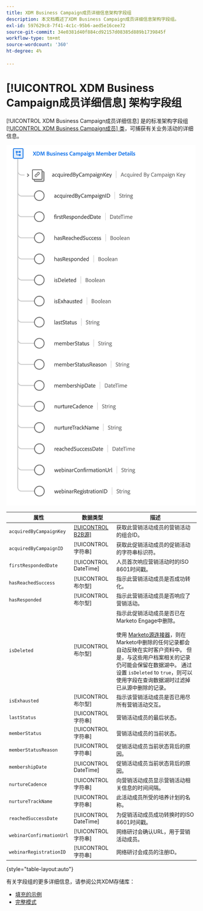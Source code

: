 ```yaml
---
title: XDM Business Campaign成员详细信息架构字段组
description: 本文档概述了XDM Business Campaign成员详细信息架构字段组。
exl-id: 597629c8-7f41-4c1c-95b6-aed5e16cee72
source-git-commit: 34e0381d40f884cd92157d08385d889b1739845f
workflow-type: tm+mt
source-wordcount: '360'
ht-degree: 4%

---
```


# [!UICONTROL XDM Business Campaign成员详细信息] 架构字段组

[!UICONTROL XDM Business Campaign成员详细信息] 是的标准架构字段组 [[!UICONTROL XDM Business Campaign成员] 类](../../classes/b2b/business-campaign-members.md)，可捕获有关业务活动的详细信息。

![XDM Business Campaign“成员详细信息”字段组在UI中显示的结构](../../images/field-groups/b2b/business-campaign-member-details.png)

| 属性 | 数据类型 | 描述 |
| --- | --- | --- |
| `acquiredByCampaignKey` | [[!UICONTROL B2B源]](../../data-types/b2b-source.md) | 获取此营销活动成员的营销活动的组合ID。 |
| `acquiredByCampaignID` | [!UICONTROL 字符串] | 获取此促销活动成员的促销活动的字符串标识符。 |
| `firstRespondedDate` | [!UICONTROL DateTime] | 人员首次响应营销活动时的ISO 8601时间戳。 |
| `hasReachedSuccess` | [!UICONTROL 布尔型] | 指示此营销活动成员是否成功转化。 |
| `hasResponded` | [!UICONTROL 布尔型] | 指示此营销活动成员是否响应了营销活动。 |
| `isDeleted` | [!UICONTROL 布尔型] | 指示此促销活动成员是否已在Marketo Engage中删除。<br><br>使用 [Marketo源连接器](../../../sources/connectors/adobe-applications/marketo/marketo.md)，则在Marketo中删除的任何记录都会自动反映在实时客户资料中。 但是，与这些用户档案相关的记录仍可能会保留在数据湖中。 通过设置 `isDeleted` to `true`，则可以使用字段在查询数据湖时过滤掉已从源中删除的记录。 |
| `isExhausted` | [!UICONTROL 布尔型] | 指示该营销活动成员是否已用尽所有营销活动交互。 |
| `lastStatus` | [!UICONTROL 字符串] | 营销活动成员的最后状态。 |
| `memberStatus` | [!UICONTROL 字符串] | 营销活动成员的当前状态。 |
| `memberStatusReason` | [!UICONTROL 字符串] | 促销活动成员当前状态背后的原因。 |
| `membershipDate` | [!UICONTROL DateTime] | 促销活动成员当前状态背后的原因。 |
| `nurtureCadence` | [!UICONTROL 字符串] | 向营销活动成员显示营销活动相关信息的时间间隔。 |
| `nurtureTrackName` | [!UICONTROL 字符串] | 此活动成员所受的培养计划的名称。 |
| `reachedSuccessDate` | [!UICONTROL DateTime] | 为促销活动成员成功转换时的ISO 8601时间戳。 |
| `webinarConfirmationUrl` | [!UICONTROL 字符串] | 网络研讨会确认URL，用于营销活动成员。 |
| `webinarRegistrationID` | [!UICONTROL 字符串] | 网络研讨会成员的注册ID。 |

{style=&quot;table-layout:auto&quot;}

有关字段组的更多详细信息，请参阅公共XDM存储库：

* [填充的示例](https://github.com/adobe/xdm/blob/master/components/fieldgroups/campaign-member/campaign-member-details.example.1.json)
* [完整模式](https://github.com/adobe/xdm/blob/master/components/fieldgroups/campaign-member/campaign-member-details.schema.json)
